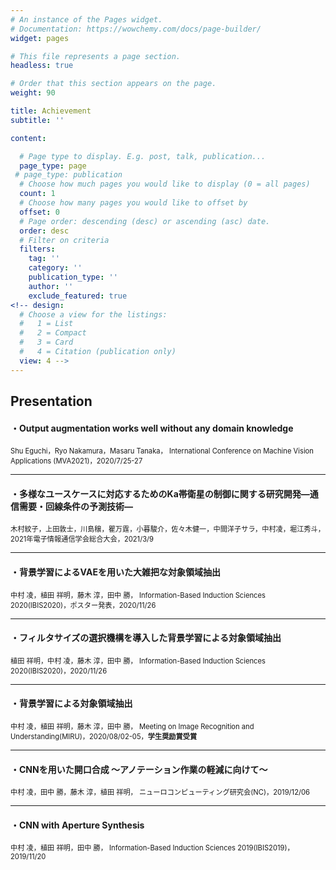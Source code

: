```yaml
---
# An instance of the Pages widget.
# Documentation: https://wowchemy.com/docs/page-builder/
widget: pages

# This file represents a page section.
headless: true

# Order that this section appears on the page.
weight: 90

title: Achievement
subtitle: ''

content:

  # Page type to display. E.g. post, talk, publication...
  page_type: page
 # page_type: publication
  # Choose how much pages you would like to display (0 = all pages)
  count: 1
  # Choose how many pages you would like to offset by
  offset: 0
  # Page order: descending (desc) or ascending (asc) date.
  order: desc
  # Filter on criteria
  filters:
    tag: ''
    category: ''
    publication_type: ''
    author: ''
    exclude_featured: true
<!-- design:
  # Choose a view for the listings:
  #   1 = List
  #   2 = Compact
  #   3 = Card
  #   4 = Citation (publication only)
  view: 4 -->
---
```


## Presentation
#### ・Output augmentation works well without any domain knowledge
<span style="font-size: 80%">Shu Eguchi，Ryo Nakamura，Masaru Tanaka， International Conference on Machine Vision Applications (MVA2021)，2020/7/25-27</span>

---

#### ・多様なユースケースに対応するためのKa帯衛星の制御に関する研究開発―通信需要・回線条件の予測技術―
<span style="font-size: 80%"> 木村紋子，上田敦士，川島穣，瞿万霆，小暮駿介，佐々木健一，中間洋子サラ，中村凌，堀江秀斗， 2021年電子情報通信学会総合大会，2021/3/9</span>

---  

#### ・背景学習によるVAEを用いた大雑把な対象領域抽出
<span style="font-size: 80%">中村 凌，植田 祥明，藤木 淳，田中 勝， Information-Based Induction Sciences 2020(IBIS2020)，ポスター発表，2020/11/26</span>

---

#### ・フィルタサイズの選択機構を導入した背景学習による対象領域抽出
<span style="font-size: 80%">植田 祥明，中村 凌，藤木 淳，田中 勝， Information-Based Induction Sciences 2020(IBIS2020)，2020/11/26</span>

---

#### ・背景学習による対象領域抽出

<span style="font-size: 80%">中村 凌，植田 祥明，藤木 淳，田中 勝， Meeting on Image Recognition and Understanding(MIRU)，2020/08/02-05，**学生奨励賞受賞**</span>


---

#### ・CNNを用いた開口合成 〜アノテーション作業の軽減に向けて〜

<span style="font-size: 80%">中村 凌，田中 勝，藤木 淳，植田 祥明， ニューロコンピューティング研究会(NC)，2019/12/06</span>

---

#### ・CNN with Aperture Synthesis
<span style="font-size: 80%">中村 凌，植田 祥明，田中 勝， Information-Based Induction Sciences 2019(IBIS2019)，2019/11/20</span>
